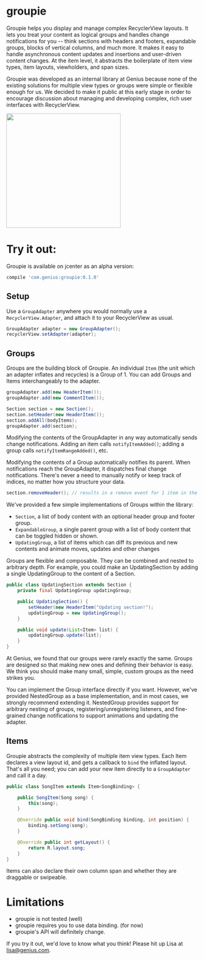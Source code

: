 # groupie

Groupie helps you display and manage complex RecyclerView layouts.  It lets you treat your content as logical groups and handles change notifications for you -- think sections with headers and footers, expandable groups, blocks of vertical columns, and much more.  It makes it easy to handle asynchronous content updates and insertions and user-driven content changes.  At the item level, it abstracts the boilerplate of item view types, item layouts, viewholders, and span sizes.  

Groupie was developed as an internal library at Genius because none of the existing solutions for multiple view types or groups were simple or flexible enough for us.  We decided to make it public at this early stage in order to encourage discussion about managing and developing complex, rich user interfaces with RecyclerView. 
 

<img src="http://i.imgur.com/eftOE0v.gif" width="300px"/>

# Try it out:

Groupie is available on jcenter as an alpha version:

```gradle
compile 'com.genius:groupie:0.1.0'
```
    
## Setup

Use a `GroupAdapter` anywhere you would normally use a `RecyclerView.Adapter`, and attach it to your RecyclerView as usual.

```java
GroupAdapter adapter = new GroupAdapter();
recyclerView.setAdapter(adapter);
```
    
## Groups

Groups are the building block of Groupie.  An individual `Item` (the unit which an adapter inflates and recycles) is a Group of 1.  You can add Groups and Items interchangeably to the adapter.

```java
groupAdapter.add(new HeaderItem());
groupAdapter.add(new CommentItem());

Section section = new Section();
section.setHeader(new HeaderItem());
section.addAll(bodyItems);
groupAdapter.add(section);
```
    
Modifying the contents of the GroupAdapter in any way automatically sends change notifications.  Adding an item calls `notifyItemAdded()`; adding a group calls `notifyItemRangeAdded()`, etc.

Modifying the contents of a Group automatically notifies its parent.  When notifications reach the GroupAdapter, it dispatches final change notifications.  There's never a need to manually notify or keep track of indices, no matter how you structure your data.

```java
section.removeHeader(); // results in a remove event for 1 item in the adapter, at position 2
```
    
We've provided a few simple implementations of Groups within the library:
- `Section`, a list of body content with an optional header group and footer group.  
- `ExpandableGroup`, a single parent group with a list of body content that can be toggled hidden or shown.
- `UpdatingGroup`, a list of items which can diff its previous and new contents and animate moves, updates and other changes 
    
Groups are flexible and composable.  They can be combined and nested to arbitrary depth.  For example, you could make an UpdatingSection by adding a single UpdatingGroup to the content of a Section. 

```java
public class UpdatingSection extends Section {
    private final UpdatingGroup updatingGroup;

    public UpdatingSection() {
        setHeader(new HeaderItem("Updating section!");
        updatingGroup = new UpdatingGroup();
    }

    public void update(List<Item> list) {
        updatingGroup.update(list);
    }
}
```
    
At Genius, we found that our groups were rarely exactly the same.  Groups are designed so that making new ones and defining their behavior is easy.  We think you should make many small, simple, custom groups as the need strikes you.

You can implement the Group interface directly if you want.  However, we've provided NestedGroup as a base implementation, and in most cases, we strongly recommend extending it.  NestedGroup provides support for arbitrary nesting of groups, registering/unregistering listeners, and fine-grained change notifications to support animations and updating the adapter.
    
## Items

Groupie abstracts the complexity of multiple item view types.  Each Item declares a view layout id, and gets a callback to `bind` the inflated layout.  That's all you need; you can add your new item directly to a `GroupAdapter` and call it a day.

```java
public class SongItem extends Item<SongBinding> {

    public SongItem(Song song) {
        this(song);
    }    

    @Override public void bind(SongBinding binding, int position) {
        binding.setSong(song);
    }

    @Override public int getLayout() {
        return R.layout.song;
    }
}

```

Items can also declare their own column span and whether they are draggable or swipeable.  

# Limitations
- groupie is not tested (well)
- groupie requires you to use data binding. (for now)
- groupie's API will definitely change.

If you try it out, we'd love to know what you think! Please hit up Lisa at lisa@genius.com.
